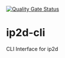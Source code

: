 [![Quality Gate Status](https://sonarcloud.io/api/project_badges/measure?project=0xflotus_ip2d-cli&metric=alert_status)](https://sonarcloud.io/dashboard?id=0xflotus_ip2d-cli)

# ip2d-cli

CLI Interface for ip2d
